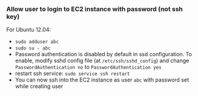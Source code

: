 ### Allow user to login to EC2 instance with password (not ssh key)

For Ubuntu 12.04:
* `sudo adduser abc`
* `sudo su - abc`
* Password authentication is disabled by default in ssd configuration. To enable, modify sshd config file (at `/etc/ssh/sshd_config`) and change `PasswordAuthentication no` to `PasswordAuthentication yes`
* restart ssh service: `sudo service ssh restart` 
* You can now ssh into the EC2 instance as user `abc` with password set while creating user